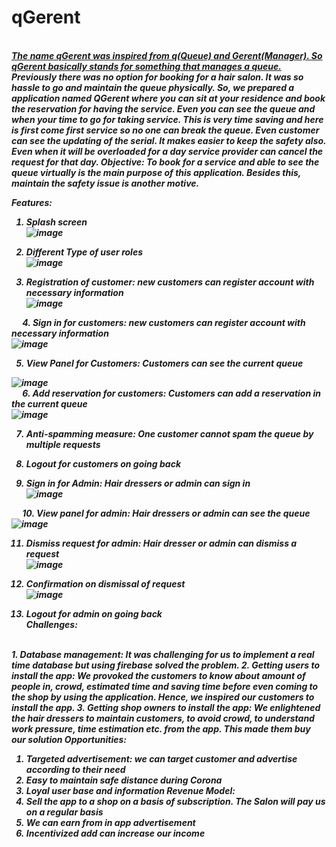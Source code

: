 # qGerent
<br><b><ins><i>The name qGerent was inspired from q(Queue) and Gerent(Manager). So qGerent basically stands for something that manages a queue.<i></ins><b>
<br>Previously there was no option for booking for a hair salon. It was so hassle to go and maintain the queue physically. So, we prepared a application named QGerent where you can sit at your residence and book the reservation for having the service. Even you can see the queue and when your time to go for taking service. This is very time saving and here is first come first service so no one can break the queue. Even customer can see the updating of the serial. It makes easier to keep the safety also. Even when it will be overloaded for a day service provider can cancel the request for that day.
Objective: 
To book for a service and able to see the queue virtually is the main purpose of this application. Besides this, maintain the safety issue is another motive. 

Features:
1.	Splash screen <br>
 ![image](https://user-images.githubusercontent.com/45464612/194604424-2c3915f2-dfe5-41c2-88a2-2f6ef7216d76.png)



2.	Different Type of user roles <br>
![image](https://user-images.githubusercontent.com/45464612/194604451-c850c29d-3e6c-4b94-88ba-70be808cea20.png)<br>

 
3.	Registration of customer: new customers can register account with necessary information <br>
 ![image](https://user-images.githubusercontent.com/45464612/194604482-806d8e0b-3287-44ac-84cf-98fc1d2822b2.png)<br>

 
4.	Sign in for customers: new customers can register account with necessary information <br>
 ![image](https://user-images.githubusercontent.com/45464612/194604499-5f1435cb-33c3-4d48-8647-e5fea9cace91.png)<br>

5.	View Panel for Customers: Customers can see the current queue <br>

 ![image](https://user-images.githubusercontent.com/45464612/194604583-ab5ebe60-5544-4ffd-a47b-c10b366394aa.png)
<br>
 
6.	Add reservation for customers: Customers can add a reservation in the current queue<br>
 ![image](https://user-images.githubusercontent.com/45464612/194604603-c28ea07e-f151-445f-8616-6f3acf7e2a61.png)<br>

7.	Anti-spamming measure: One customer cannot spam the queue by multiple requests

8.	Logout for customers on going back
9.	Sign in for Admin: Hair dressers or admin can sign in <br>
 ![image](https://user-images.githubusercontent.com/45464612/194604628-262d3a32-0687-4eb2-812a-b60d52d11ec5.png)<br>

 
10.	View panel for admin: Hair dressers or admin can see the queue<br>
 ![image](https://user-images.githubusercontent.com/45464612/194604664-d4ae2bf3-7cb6-4653-9763-9ce91db6fa47.png)<br>

11.	Dismiss request for admin: Hair dresser or admin can dismiss a request  <br>
![image](https://user-images.githubusercontent.com/45464612/194605143-276b3c14-664c-4ad4-8e0e-7d33c41e05ab.png)  <br>


12.	Confirmation on dismissal of request <br>
 ![image](https://user-images.githubusercontent.com/45464612/194604704-9b4455c1-0016-457f-8e5b-191cad4ca520.png)<br>

13.	Logout for admin on going back
 <br>
Challenges:
<br>
1.	Database management: It was challenging for us to implement a real time database but using firebase solved the problem. 
2.	Getting users to install the app: We provoked the customers to know about amount of people in, crowd, estimated time and saving time before even coming to the shop by using the application. Hence, we inspired our customers to install the app.
3.	Getting shop owners to install the app: We enlightened the hair dressers to maintain customers, to avoid crowd, to understand work pressure, time estimation etc. from the app. This made them buy our solution
Opportunities:

1.	Targeted advertisement: we can target customer and advertise according to their need
2.	Easy to maintain safe distance during Corona
3.	Loyal user base and information
Revenue Model:
1.	Sell the app to a shop on a basis of subscription. The Salon will pay us on a regular basis
2.	We can earn from in app advertisement
3.	Incentivized add can increase our income
